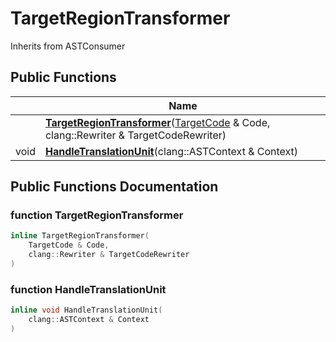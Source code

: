 # TargetRegionTransformer





Inherits from ASTConsumer

## Public Functions

|                | Name           |
| -------------- | -------------- |
| | **[TargetRegionTransformer](Classes/classTargetRegionTransformer.md#function-targetregiontransformer)**([TargetCode](Classes/classTargetCode.md) & Code, clang::Rewriter & TargetCodeRewriter) |
| void | **[HandleTranslationUnit](Classes/classTargetRegionTransformer.md#function-handletranslationunit)**(clang::ASTContext & Context) |

## Public Functions Documentation

### function TargetRegionTransformer

```cpp
inline TargetRegionTransformer(
    TargetCode & Code,
    clang::Rewriter & TargetCodeRewriter
)
```


### function HandleTranslationUnit

```cpp
inline void HandleTranslationUnit(
    clang::ASTContext & Context
)
```


